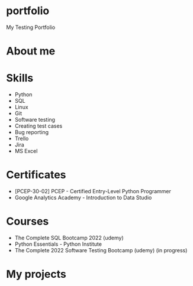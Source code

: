 # portfolio
My Testing Portfolio

# About me

# Skills
* Python
* SQL
* Linux
* Git
* Software testing
* Creating test cases
* Bug reporting
* Trello
* Jira
* MS Excel

# Certificates
* [PCEP-30-02] PCEP - Certified Entry-Level Python Programmer
* Google Analytics Academy - Introduction to Data Studio

# Courses
* The Complete SQL Bootcamp 2022 (udemy)
* Python Essentials - Python Institute
* The Complete 2022 Software Testing Bootcamp (udemy) (in progress)

# My projects
